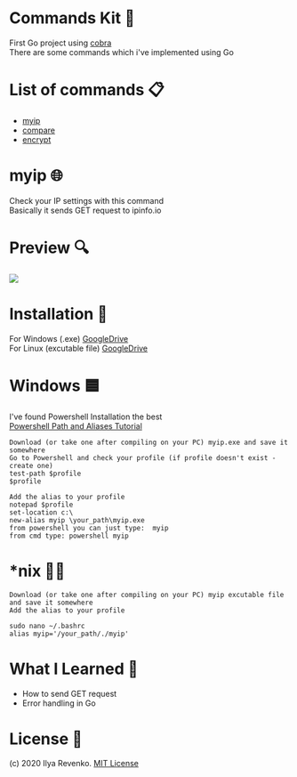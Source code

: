 # Commands Kit 📜
First Go project using [cobra](https://github.com/spf13/cobra)<br>
There are some commands which i've implemented using Go
# List of commands 📋
* [myip](#myip- "Goto #myip-🌐") 
* [compare](#compare- "Goto #") 
* [encrypt](#encrypt- "Goto #") 

# myip 🌐
Check your IP settings with this command<br>
Basically it sends GET request to ipinfo.io

# Preview 🔍
<img src="https://i.imgur.com/mhLCXCG.jpg"><br />

# Installation 🔨
For Windows (.exe) [GoogleDrive](https://drive.google.com/file/d/1Du9M463piig79o05puKJnyYqTb2IhE1z/view?usp=sharing) <br>
For Linux (excutable file) [GoogleDrive](https://drive.google.com/file/d/1VMXo_0oJOlrFljkRaQXIxsF5A4rjPma_/view?usp=sharing)

# Windows 🟦
I've found Powershell Installation the best<br>
[Powershell Path and Aliases Tutorial](https://www.youtube.com/watch?v=4e4lGUVRKFs)

```Download (or take one after compiling on your PC) myip.exe and save it somewhere```<br>
```Go to Powershell and check your profile (if profile doesn't exist - create one)```<br>
```test-path $profile``` <br>
```$profile```<br>

```Add the alias to your profile```<br>
```notepad $profile```<br>
```set-location c:\```<br>
```new-alias myip \your_path\myip.exe```<br>
```from powershell you can just type:  myip```<br>
```from cmd type: powershell myip```

# *nix 🐧🍏
```Download (or take one after compiling on your PC) myip excutable file and save it somewhere``` <br />
```Add the alias to your profile``` <br />

```sudo nano ~/.bashrc```<br />
```alias myip='/your_path/./myip'```

# What I Learned 🧠
* How to send GET request
* Error handling in Go

# License 📑 
(c) 2020 Ilya Revenko. [MIT License](https://tldrlegal.com/license/mit-license)
